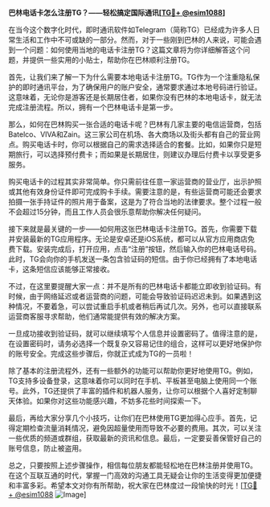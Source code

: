**巴林电话卡怎么注册TG？——轻松搞定国际通讯[[TG💪+ @esim1088](https://t.me/s/esim1088)]**

在当今这个数字化时代，即时通讯软件如Telegram（简称TG）已经成为许多人日常生活和工作中不可或缺的一部分。然而，对于一些刚到巴林的人来说，可能会遇到一个问题：如何使用当地的电话卡注册TG？这篇文章将为你详细解答这个问题，并提供一些实用的小贴士，帮助你在巴林顺利注册TG。

首先，让我们来了解一下为什么需要本地电话卡注册TG。TG作为一个注重隐私保护的即时通讯平台，为了确保用户的账户安全，通常要求通过本地号码进行验证。这意味着，无论你是游客还是长期居住者，如果你没有巴林的本地电话卡，就无法完成注册流程。所以，拥有一个巴林电话卡是第一步。

那么，如何在巴林购买一张合适的电话卡呢？巴林有几家主要的电信运营商，包括Batelco、VIVA和Zain。这三家公司在机场、各大商场以及街头都有自己的营业网点。购买电话卡时，你可以根据自己的需求选择适合的套餐。比如，如果你只是短期旅行，可以选择预付费卡；而如果是长期居住，则建议办理后付费卡以享受更多服务。

购买电话卡的过程其实非常简单。你只需前往任意一家运营商的营业厅，出示护照或其他有效身份证件即可完成购卡手续。需要注意的是，有些运营商可能还会要求拍摄一张手持证件的照片用于备案，这是为了符合当地的法律要求。整个过程一般不会超过15分钟，而且工作人员会很乐意帮助你解决任何疑问。

接下来就是最关键的一步——如何用这张巴林电话卡注册TG。首先，你需要下载并安装最新的TG应用程序。无论是安卓还是iOS系统，都可以从官方应用商店免费下载。安装完成后，打开应用，点击“注册”按钮，然后输入你的巴林电话号码。此时，TG会向你的手机发送一条包含验证码的短信。由于你已经拥有了本地电话卡，这条短信应该能够正常接收。

不过，在这里要提醒大家一点：并不是所有的巴林电话卡都能立即收到验证码。有时候，由于网络延迟或者运营商的问题，可能会导致验证码迟迟未到。如果遇到这种情况，不要着急，可以尝试重启手机或者稍后再试几次。另外，也可以直接联系运营商客服寻求帮助，他们通常能提供有效的解决方案。

一旦成功接收到验证码，就可以继续填写个人信息并设置密码了。值得注意的是，在设置密码时，请务必选择一个既复杂又容易记住的组合，这样可以更好地保护你的账号安全。完成这些步骤后，你就正式成为TG的一员啦！

除了基本的注册流程外，还有一些额外的功能可以帮助你更好地使用TG。例如，TG支持多设备登录，这意味着你可以同时在手机、平板甚至电脑上使用同一个账号。此外，TG还提供了丰富的插件和机器人服务，让你可以根据个人喜好定制聊天体验。如果你对这些功能感兴趣，不妨多花些时间探索一下。

最后，再给大家分享几个小技巧，让你们在巴林使用TG更加得心应手。首先，记得定期检查流量消耗情况，避免因超量使用而导致不必要的费用。其次，可以关注一些优质的频道或群组，获取最新的资讯和信息。最后，一定要妥善保管好自己的账号信息，防止被盗用。

总之，只要按照上述步骤操作，相信每位朋友都能轻松地在巴林注册并使用TG。在这个互联互通的时代，掌握一门高效的沟通工具无疑会让你的生活变得更加便捷和丰富多彩。希望本文对你有所帮助，祝大家在巴林度过一段愉快的时光！[[TG💪+ @esim1088](https://t.me/s/esim1088) ![Image](https://i.postimg.cc/4NQfJmqS/Snipaste-2025-05-13-00-14-12.png)]